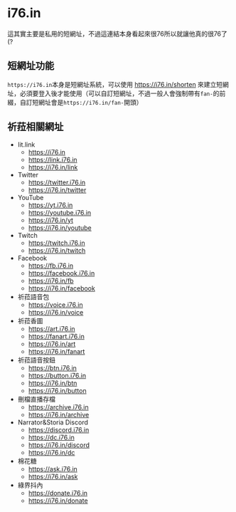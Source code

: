 # i76.in

這其實主要是私用的短網址，不過這連結本身看起來很76所以就讓他真的很76了(?

## 短網址功能

`https://i76.in`本身是短網址系統，可以使用 <https://i76.in/shorten> 來建立短網址，必須要登入後才能使用（可以自訂短網址，不過一般人會強制帶有`fan-`的前綴，自訂短網址會是`https://i76.in/fan-`開頭）

## 祈菈相關網址

- lit.link
  - <https://i76.in>
  - <https://link.i76.in>
  - <https://i76.in/link>
- Twitter
  - <https://twitter.i76.in>
  - <https://i76.in/twitter>
- YouTube
  - <https://yt.i76.in>
  - <https://youtube.i76.in>
  - <https://i76.in/yt>
  - <https://i76.in/youtube>
- Twitch
  - <https://twitch.i76.in>
  - <https://i76.in/twitch>
- Facebook
  - <https://fb.i76.in>
  - <https://facebook.i76.in>
  - <https://i76.in/fb>
  - <https://i76.in/facebook>
- 祈菈語音包
  - <https://voice.i76.in>
  - <https://i76.in/voice>
- 祈菈香圖
  - <https://art.i76.in>
  - <https://fanart.i76.in>
  - <https://i76.in/art>
  - <https://i76.in/fanart>
- 祈菈語音按鈕
  - <https://btn.i76.in>
  - <https://button.i76.in>
  - <https://i76.in/btn>
  - <https://i76.in/button>
- 刪檔直播存檔
  - <https://archive.i76.in>
  - <https://i76.in/archive>
- Narrator&Storia Discord
  - <https://discord.i76.in>
  - <https://dc.i76.in>
  - <https://i76.in/discord>
  - <https://i76.in/dc>
- 棉花糖
  - <https://ask.i76.in>
  - <https://i76.in/ask>
- 綠界抖內
  - <https://donate.i76.in>
  - <https://i76.in/donate>
